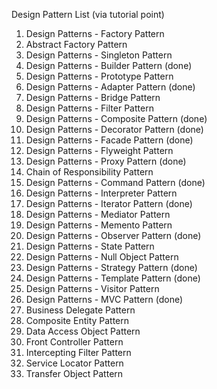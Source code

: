 Design Pattern List (via tutorial point)

1. Design Patterns - Factory Pattern
2. Abstract Factory Pattern
3. Design Patterns - Singleton Pattern
4. Design Patterns - Builder Pattern (done)
5. Design Patterns - Prototype Pattern
6. Design Patterns - Adapter Pattern (done)
7. Design Patterns - Bridge Pattern
8. Design Patterns - Filter Pattern
9. Design Patterns - Composite Pattern (done)
10. Design Patterns - Decorator Pattern (done)
11. Design Patterns - Facade Pattern (done)
12. Design Patterns - Flyweight Pattern
13. Design Patterns - Proxy Pattern (done)
14. Chain of Responsibility Pattern
15. Design Patterns - Command Pattern (done)
16. Design Patterns - Interpreter Pattern 
17. Design Patterns - Iterator Pattern (done)
18. Design Patterns - Mediator Pattern
19. Design Patterns - Memento Pattern
20. Design Patterns - Observer Pattern (done)
21. Design Patterns - State Pattern
22. Design Patterns - Null Object Pattern
23. Design Patterns - Strategy Pattern (done)
24. Design Patterns - Template Pattern (done)
25. Design Patterns - Visitor Pattern
26. Design Patterns - MVC Pattern (done)
27. Business Delegate Pattern
28. Composite Entity Pattern
29. Data Access Object Pattern
30. Front Controller Pattern
31. Intercepting Filter Pattern
32. Service Locator  Pattern
33. Transfer Object Pattern